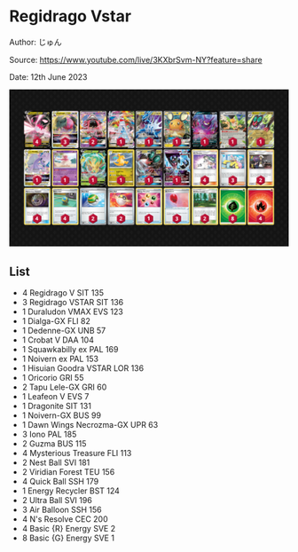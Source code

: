 # Regidrago Vstar

Author: じゅん

Source: <https://www.youtube.com/live/3KXbrSvm-NY?feature=share>

Date: 12th June 2023

![decklist](../../images/PAL/Regidrago%20Vstar/1-%20Regidrago%20Vstar.png)

## List

* 4 Regidrago V SIT 135
* 3 Regidrago VSTAR SIT 136
* 1 Duraludon VMAX EVS 123
* 1 Dialga-GX FLI 82
* 1 Dedenne-GX UNB 57
* 1 Crobat V DAA 104
* 1 Squawkabilly ex PAL 169
* 1 Noivern ex PAL 153
* 1 Hisuian Goodra VSTAR LOR 136
* 1 Oricorio GRI 55
* 2 Tapu Lele-GX GRI 60
* 1 Leafeon V EVS 7
* 1 Dragonite SIT 131
* 1 Noivern-GX BUS 99
* 1 Dawn Wings Necrozma-GX UPR 63
* 3 Iono PAL 185
* 2 Guzma BUS 115
* 4 Mysterious Treasure FLI 113
* 2 Nest Ball SVI 181
* 2 Viridian Forest TEU 156
* 4 Quick Ball SSH 179
* 1 Energy Recycler BST 124
* 2 Ultra Ball SVI 196
* 3 Air Balloon SSH 156
* 4 N's Resolve CEC 200
* 4 Basic {R} Energy SVE 2
* 8 Basic {G} Energy SVE 1
